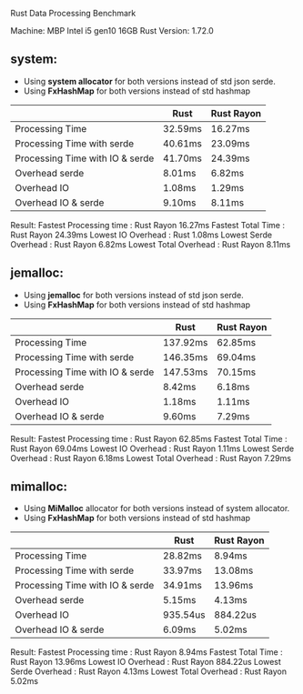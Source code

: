 Rust Data Processing Benchmark

Machine: MBP Intel i5 gen10 16GB
Rust Version: 1.72.0

## system:
- Using **system allocator** for both versions instead of std json serde.
- Using **FxHashMap** for both versions instead of std hashmap

|                                 | Rust    | Rust Rayon |
|---------------------------------|---------|------------|
| Processing Time                 | 32.59ms | 16.27ms    |
| Processing Time with serde      | 40.61ms | 23.09ms    |
| Processing Time with IO & serde | 41.70ms | 24.39ms    |
| Overhead serde                  |  8.01ms |  6.82ms    |
| Overhead IO                     |  1.08ms |  1.29ms    |
| Overhead IO & serde             |  9.10ms |  8.11ms    |

Result:
Fastest Processing time  : Rust Rayon   16.27ms
Fastest Total Time       : Rust Rayon   24.39ms
Lowest IO Overhead       : Rust          1.08ms
Lowest Serde Overhead    : Rust Rayon    6.82ms
Lowest Total Overhead    : Rust Rayon    8.11ms

## jemalloc:
- Using **jemalloc** for both versions instead of std json serde.
- Using **FxHashMap** for both versions instead of std hashmap

|                                 | Rust      | Rust Rayon |
|---------------------------------|-----------|------------|
| Processing Time                 | 137.92ms  |    62.85ms |
| Processing Time with serde      | 146.35ms  |    69.04ms |
| Processing Time with IO & serde | 147.53ms  |    70.15ms |
| Overhead serde                  | 8.42ms    |     6.18ms |
| Overhead IO                     | 1.18ms    |     1.11ms |
| Overhead IO & serde             | 9.60ms    |     7.29ms |

Result:
Fastest Processing time  : Rust Rayon   62.85ms
Fastest Total Time       : Rust Rayon   69.04ms
Lowest IO Overhead       : Rust Rayon    1.11ms
Lowest Serde Overhead    : Rust Rayon    6.18ms
Lowest Total Overhead    : Rust Rayon    7.29ms

## mimalloc:
- Using **MiMalloc** allocator for both versions instead of system allocator.
- Using **FxHashMap** for both versions instead of std hashmap

|                                 | Rust     | Rust Rayon |
|---------------------------------|----------|------------|
| Processing Time                 | 28.82ms  | 8.94ms     |
| Processing Time with serde      | 33.97ms  | 13.08ms    |
| Processing Time with IO & serde | 34.91ms  | 13.96ms    |
| Overhead serde                  | 5.15ms   | 4.13ms     |
| Overhead IO                     | 935.54us | 884.22us   |
| Overhead IO & serde             | 6.09ms   | 5.02ms     |

Result:
Fastest Processing time  : Rust Rayon     8.94ms 
Fastest Total Time       : Rust Rayon    13.96ms
Lowest IO Overhead       : Rust Rayon   884.22us
Lowest Serde Overhead    : Rust Rayon     4.13ms
Lowest Total Overhead    : Rust Rayon     5.02ms
